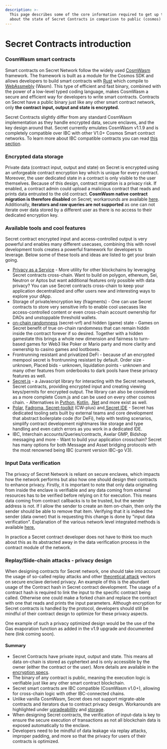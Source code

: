 ```yaml
---
description: >-
  This page describes some of the core information required to get up to speed
  about the state of Secret Contracts in comparison to public (cosmos) networks.
---
```


# Secret Contracts introduction

### CosmWasm smart contracts

Smart contracts on Secret Network follow the widely used [CosmWasm](https://book.cosmwasm.com/) framework. The framework is built as a module for the Cosmos SDK and allows developers to build smart contracts with [Rust](https://doc.rust-lang.org/book/) which compile to [WebAssmebly](https://webassembly.org/) (Wasm). This type of efficient and fast binary, combined with the power of a low-level typed coding language, makes CosmWasm a secure and efficient way for developers to write smart contracts. Contracts on Secret have a public binary just like any other smart contract network, only **the contract input, output and state is encrypted.**

Secret Contracts slightly differ from any standard CosmWasm implementation as they handle encrypted data, secure enclaves, and the key design around that. Secret currently emulates CosmWasm v1.1.9 and is completely compatible over IBC with other V1.0+ Cosmos Smart contract networks. To learn more about IBC compatible contracts you can read [this section](broken-reference).

### Encrypted data storage

Private data (contract input, output and state) on Secret is encrypted using an unforgeable contract encryption key which is unique for every contract. Moreover, the user dedicated state in a contract is only visible to the user themselves. Because of this design, contract migration is a privacy risk. If enabled, a contract admin could upload a malicious contract that reads and prints data entrusted to the old contract. **CosmWasm native contract migration is therefore disabled** on Secret; workarounds are available [here](../development-concepts/contract-migration.md). Additionally, **iterators and raw queries are not supported** as one can not iterate over data stored by a different user as there is no access to their dedicated encryption key.&#x20;

### Available tools and cool features

Secret contract encrypted input and access-controlled output is very powerful and enables many different usecases, combining this with novel development tools creates a powerful framework for developers to leverage. Below some of these tools and ideas are listed to get your brain going.

* [Privacy as a Service](privacy-as-a-service-paas.md) - More utility for other blockchains by leveraging Secret contracts cross-chain. Want to build on polygon, ethereum, Sei, Neutron or Aptos but want additional features only possible with data privacy? You can use Secret contracts cross-chain to keep your application decentralized and offer users new and interesting ways to explore your dApp.
* Storage of private/encryption key (fragments) - One can use Secret contracts to store very sensitive info to enable cool usecases like access-controlled content or even cross-chain account ownership for DAOs and unstoppable threshold wallets.
* [on-chain randomness](available-native-features-modules/secret-vrf-on-chain-randomness.md) (secret-vrf) and hidden (game) state - Games on Secret benefit of true on-chain randomness that can remain hiddin inside the contract forever if so desired. Together with a hidden gamestate this brings a whole new dimension and fairness to turn-based games for Web3 like Poker or Mario party and more clarity and ownership to casino games and lootboxes.
* Frontrunning resistant and privatized DeFi - because of an encrypted mempool secret is frontrunning resistant by default. Order size - unknown, Placed bids - unknown, liquidation points - unknown and many other features from orderbooks to dark pools have these privacy features as well.
* [Secret.js](../tools-and-libraries/frontend-development/secretjs/) -  a Javascript library for interacting with the Secret network, Secret contracts, providing encrypted input and creating viewing keys/permits for encrypted output. The library can also be considered as a more complete Cosm.js and can be used on every other cosmos chain. - Alternatives in [Python](../tools-and-libraries/secretpy.md), [Kotlin](https://github.com/eqoty-labs/secretk), [.Net](../tools-and-libraries/secret-net/) and more exist as well.
* [Polar](../tools-and-libraries/contract-development/polar.md), [Fadroma](../tools-and-libraries/contract-development/fadroma.md),[ Secret-toolkit](../tools-and-libraries/contract-development/secret-toolkit.md) (CW-plus) and[ Secret IDE](../tools-and-libraries/contract-development/secret-ide.md) - Secret has dedicated tooling sets built by external teams and core development that abstract boilerplate code (for DeFi), help with testing scenarios, simplify contract development nightmares like storage and type handling and even catch errors as you work in a dedicated IDE.
* IBC, Interchain accounts/Queries/contracts, Axelar GMP, Bidshop messaging and more - Want to build your application crosschain? Secret has many options for both Message and Asset bridging protocols with the most renowned being IBC (current version IBC-go V3).&#x20;

### Input Data verification

The privacy of Secret Network is reliant on secure enclaves, which impacts how the network performs but also how one should design their contracts to enhance privacy. Firstly, it is important to note that only data originating from inside the enclave is verifiable and any data coming from external resources has to be verified before relying on it for execution. This means data coming from contract callbacks is to be trusted, but the sender address is not. If I allow the sender to create an item on-chain, then only the sender should be able to remove that item. Verifying that it is indeed the sender (data owner) that is requesting this change is done by "input data verification". Explanation of the various network level integrated methods is available [here.](../../overview-ecosystem-and-technology/techstack/privacy-technology/private-computation-and-consensus-flow/secret-contracts.md)

In practice a Secret contract developer does not have to think too much about this as its abstracted away in the data verification process in the contract module of the network.

### Replay/Side-chain attacks - privacy design

When designing contracts for Secret network, one should take into account the usage of so-called replay attacks and other [theoretical attack](../../overview-ecosystem-and-technology/techstack/privacy-technology/theoretical-attacks.md) vectors on secure enclave derived privacy. An example of this is the abundant usage of the Contract hash in Secret contract development. The usage of a contract hash is required to link the input to the specific contract being called. Otherwise one could make a forked chain and replace the contract with one that reads and prints the input parameters. Although encryption for Secret contracts is handled by the protocol, developers should still be mindful of their contract design to optimize for these privacy aspects.&#x20;

One example of such a privacy optimized design would be the use of the Gas evaporation function as added in the v1.9 upgrade and documented here (link coming soon).

#### Summary

* Secret Contracts have private input, output and state. This means all data on-chain is stored as cyphertext and is only accessible by the owner (either the contract or the user). More details are available in the [encryption specs](../../overview-ecosystem-and-technology/techstack/privacy-technology/encryption-key-management/contract-state-encryption.md).
* The binary of any contract is public, meaning the execution logic is verifiable just like any other smart contract blockchain.
* Secret smart contracts are IBC compatible (CosmWasm v1.0+), allowing for cross-chain logic with other IBC-connected chains.
* Unlike vanilla CosmWasm, Secret does not support migrate-able contracts and iterators due to contract privacy design. Workarounds are highlighted under [ugradeabillity](../development-concepts/contract-migration.md) and [storage](../contract-components/storage/keymap.md).
* When designing Secret contracts, the verification of input-data is key to ensure the secure execution of transactions as not all blockchain data is exposed automatically to the enclave.
* Developers need to be mindful of data leakage via replay attacks, improper padding, and more so that the privacy for users of their contracts is optimized.

